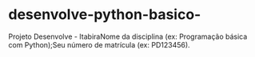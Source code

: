 # desenvolve-python-basico-
 Projeto Desenvolve - ItabiraNome da disciplina (ex: Programação básica com Python);Seu número de matrícula (ex: PD123456).
